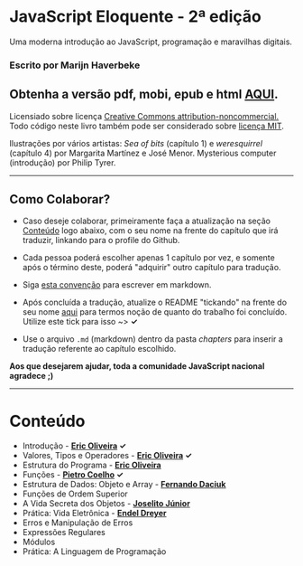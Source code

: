 # JavaScript Eloquente - 2ª edição

Uma moderna introdução ao JavaScript, programação e maravilhas digitais.

### Escrito por **Marijn Haverbeke**

## Obtenha a versão pdf, mobi, epub e html [AQUI](https://leanpub.com/eloquentejavascript).


Licensiado sobre licença [Creative Commons attribution-noncommercial.](http://creativecommons.org/licenses/by-nc/3.0/) Todo código neste livro também pode ser considerado sobre [licença MIT](http://opensource.org/licenses/MIT).

Ilustrações por vários artistas: *Sea of bits* (capítulo 1) e *weresquirrel* (capítulo 4) por Margarita Martínez e José Menor. Mysterious computer (introdução) por Philip Tyrer.

---

## Como Colaborar?

* Caso deseje colaborar, primeiramente faça a atualização na seção [Conteúdo](https://github.com/eoop/eloquente-javascript#conte%C3%BAdo) logo abaixo, com o seu nome na frente do capítulo que irá traduzir, linkando para o profile do Github.

* Cada pessoa poderá escolher apenas 1 capítulo por vez, e somente após o término deste, poderá "adquirir" outro capítulo para tradução.

* Siga [esta convenção](https://gist.github.com/eoop/8507748) para escrever em markdown.

* Após concluída a tradução, atualize o README "tickando" na frente do seu nome [aqui](https://github.com/eoop/eloquente-javascript#conte%C3%BAdo) para termos noção de quanto do trabalho foi concluído. Utilize este tick para isso ~> **✓**

* Use o arquivo `.md` (markdown) dentro da pasta *chapters* para inserir a tradução referente ao capítulo escolhido.


**Aos que desejarem ajudar, toda a comunidade JavaScript nacional agradece ;)**


---

# Conteúdo

* Introdução - **[Eric Oliveira](https://github.com/eoop) ✓**
* Valores, Tipos e Operadores - **[Eric Oliveira](https://github.com/eoop) ✓**
* Estrutura do Programa - **[Eric Oliveira](https://github.com/eoop)**
* Funções - **[Pietro Coelho](https://github.com/pietrofxq) ✓** 
* Estrutura de Dados: Objeto e Array - **[Fernando Daciuk](https://github.com/fdaciuk)**
* Funções de Ordem Superior
* A Vida Secreta dos Objetos - **[Joselito Júnior](https://github.com/joselitojunior)**
* Prática: Vida Eletrônica - **[Endel Dreyer](https://github.com/endel)**
* Erros e Manipulação de Erros
* Expressões Regulares
* Módulos
* Prática: A Linguagem de Programação
